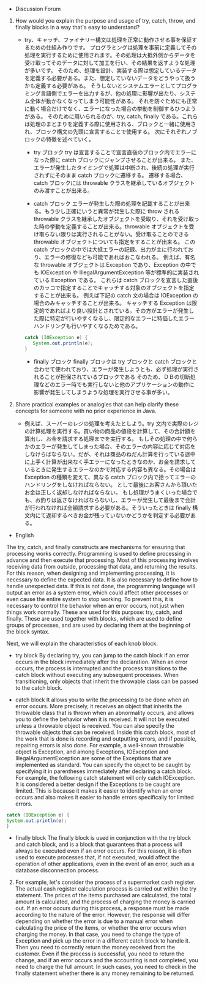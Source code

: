 - Discussion Forum

1. How would you explain the purpose and usage of try, catch, throw, and finally blocks in a way that's easy to understand?

   - try、キャッチ、ファイナリー構文は処理を正常に動作させる事を保証するための仕組み作りです。
     プログラミングは処理を事前に定義してその処理を実行するために使用されます。その処理は大抵外側からデータを受け取ってそのデータに対して加工を行い、その結果を返すような処理が多いです。
     そのため、処理を設計、実装する際は想定しているデータを定義する必要がある。また、想定していないデータをどうやって扱うかも定義する必要がある。
     そうしないとシステムエラーとしてプログラミング言語側でエラーを出力するが、他の処理に影響が出たり、システム全体が動かなくなってしまう可能性がある。
     それを防ぐためにも正常に動く場合だけでなく、エラーになった場合の挙動を制御するひつようがある。
     そのために用いられるのが、try, catch, finally である。これらは処理のまとまりを定義する際に使用される、ブロックと一緒に使用され、ブロック構文の先頭に宣言することで使用する。
     次にそれぞれノブロックの特徴を述べていく。

     - try ブロック
       try は宣言することで宣言直後のブロック内でエラーになった際に catch ブロックにジャンプさせることが出来る。
       また、エラーが発生したタイミングで処理は中断され、後続の処理が実行されずにそのまま catch ブロックに遷移する。
       遷移する場合、catch ブロックには throwable クラスを継承しているオブジェクトのみ渡すことが出来る。

     - catch ブロック
       エラーが発生した際の処理を記載することが出来る。もう少し正確にいうと異常が発生した際に throw される throwable クラスを継承したオブジェクトを受取り、それを受け取った時の挙動を定義することが出来る。throwable オブジェクトを受け取らない限りは実行されることがない。受け取ることのできる throwable オブジェクトについても指定をすることが出来る。
       この catch ブロックの中では大抵エラーの記録、出力が主に行われており、エラーの修復なども可能であればおこなわれる。
       例えば、有名な throwable オブジェクトは Exception であり、Exception の中でも IOException や IllegalArgumentException 等が標準的に実装されている Exception である。
       これらは catch ブロックを宣言した直後のカッコで指定することでキャッチする対象のオブジェクトを指定することが出来る。
       例えば下記の catch 文の場合は IOException の場合のみキャッチすることが出来る。
       キャッチする Exception は限定的であればより良い設計とされている。その方がエラーが発生した際に特定が行いやすくなるし、限定的なエラーに特価したエラーハンドリングも行いやすくなるためである。

     ```java
     catch (IOException e) {
        System.out.println(e);
     }
     ```

     - finally ブロック
       finally ブロックは try ブロックと catch ブロックと合わせて使われており、エラーが発生しようとも、必ず処理が実行されることが担保されているブロックである
       そのため、ＤＢの切断処理などのエラー時でも実行しないと他のアプリケーションの動作に影響が発生してしまうような処理を実行させる事が多い。

2. Share practical examples or analogies that can help clarify these concepts for someone with no prior experience in Java.
   - 例えば、スーパーのレジの処理を考えたとしよう。try 文内で実際のレジの計算処理を実行する。買い物の商品の値段を計算して、その合計額を算出し、お金を請求する処理までを実行する。
     もしその処理の中で何らかのエラーが発生してしまった場合、そのエラーの内容に応じて対応をしなけらばならない。だが、それは商品のねだん計算を行っている途中に上手く計算が出来なく手エラーになったときなのか、お金を請求しているときに発生するエラーなのかで対応する内容も異なる。その場合は Exception の種類を変えて、異なる catch ブロック内で拾ってエラーのハンドリングをしなければならない。
     として最後にお客さんから頂いたお金は正しく返却しなければならない。 もし処理がうまくいった場合でも、お釣りは返さなければならないし、エラーが発生して最後まで会計が行われなければ全額請求する必要がある。そういったときは finally 構文内にて返却するべきお金が残っていないかどうかを判定する必要がある。

- English

The try, catch, and finally constructs are mechanisms for ensuring that processing works correctly.
Programming is used to define processing in advance and then execute that processing. Most of this processing involves receiving data from outside, processing that data, and returning the results.
For this reason, when designing and implementing processing, it is necessary to define the expected data. It is also necessary to define how to handle unexpected data.
If this is not done, the programming language will output an error as a system error, which could affect other processes or even cause the entire system to stop working.
To prevent this, it is necessary to control the behavior when an error occurs, not just when things work normally.
These are used for this purpose: try, catch, and finally. These are used together with blocks, which are used to define groups of processes, and are used by declaring them at the beginning of the block syntax.

Next, we will explain the characteristics of each knob block.

- try block
  By declaring try, you can jump to the catch block if an error occurs in the block immediately after the declaration.
  When an error occurs, the process is interrupted and the process transitions to the catch block without executing any subsequent processes.
  When transitioning, only objects that inherit the throwable class can be passed to the catch block.

- catch block
  It allows you to write the processing to be done when an error occurs. More precisely, it receives an object that inherits the throwable class that is thrown when an abnormality occurs, and allows you to define the behavior when it is received. It will not be executed unless a throwable object is received. You can also specify the throwable objects that can be received.
  Inside this catch block, most of the work that is done is recording and outputting errors, and if possible, repairing errors is also done.
  For example, a well-known throwable object is Exception, and among Exceptions, IOException and IllegalArgumentException are some of the Exceptions that are implemented as standard.
  You can specify the object to be caught by specifying it in parentheses immediately after declaring a catch block.
  For example, the following catch statement will only catch IOException.
  It is considered a better design if the Exceptions to be caught are limited. This is because it makes it easier to identify when an error occurs and also makes it easier to handle errors specifically for limited errors.

```java
catch (IOException e) {
System.out.println(e);
}
```

- finally block
  The finally block is used in conjunction with the try block and catch block, and is a block that guarantees that a process will always be executed even if an error occurs.
  For this reason, it is often used to execute processes that, if not executed, would affect the operation of other applications, even in the event of an error, such as a database disconnection process.

2.  For example, let's consider the process of a supermarket cash register. The actual cash register calculation process is carried out within the try statement. The prices of the items purchased are calculated, the total amount is calculated, and the process of charging the money is carried out.
    If an error occurs during this process, a response must be made according to the nature of the error. However, the response will differ depending on whether the error is due to a manual error when calculating the price of the items, or whether the error occurs when charging the money. In that case, you need to change the type of Exception and pick up the error in a different catch block to handle it.
    Then you need to correctly return the money received from the customer. Even if the process is successful, you need to return the change, and if an error occurs and the accounting is not completed, you need to charge the full amount. In such cases, you need to check in the finally statement whether there is any money remaining to be returned.
